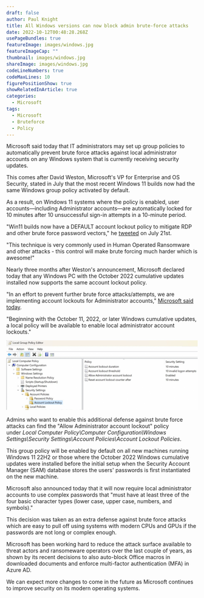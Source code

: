 ```yaml
---
draft: false
author: Paul Knight
title: All Windows versions can now block admin brute-force attacks
date: 2022-10-12T00:48:28.268Z
usePageBundles: true
featureImage: images/windows.jpg
featureImageCap: ""
thumbnail: images/windows.jpg
shareImage: images/windows.jpg
codeLineNumbers: true
codeMaxLines: 10
figurePositionShow: true
showRelatedInArticle: true
categories:
  - Microsoft
tags:
  - Microsoft
  - Bruteforce
  - Policy
---
```

Microsoft said today that IT administrators may set up group policies to automatically prevent brute force attacks against local administrator accounts on any Windows system that is currently receiving security updates. 

This comes after David Weston, Microsoft's VP for Enterprise and OS Security, stated in July that the most recent Windows 11 builds now had the same Windows group policy activated by default.

As a result, on Windows 11 systems where the policy is enabled, user accounts—including Administrator accounts—are automatically locked for 10 minutes after 10 unsuccessful sign-in attempts in a 10-minute period. 

"Win11 builds now have a DEFAULT account lockout policy to mitigate RDP and other brute force password vectors," he [tweeted](https://twitter.com/dwizzzleMSFT/status/1549870156771340288) on July 21st.

"This technique is very commonly used in Human Operated Ransomware and other attacks - this control will make brute forcing much harder which is awesome!"

Nearly three months after Weston's announcement, Microsoft declared today that any Windows PC with the October 2022 cumulative updates installed now supports the same account lockout policy. 

"In an effort to prevent further brute force attacks/attempts, we are implementing account lockouts for Administrator accounts," [Microsoft said today](https://support.microsoft.com/en-us/topic/kb5020282-account-lockout-available-for-local-administrators-bce45c4d-f28d-43ad-b6fe-70156cb2dc00).

"Beginning with the October 11, 2022, or later Windows cumulative updates, a local policy will be available to enable local administrator account lockouts."

![](policy.webp)

Admins who want to enable this additional defense against brute force attacks can find the "Allow Administrator account lockout" policy under *Local Computer Policy\Computer Configuration\Windows Settings\Security Settings\Account Policies\Account Lockout Policies*.

This group policy will be enabled by default on all new machines running Windows 11 22H2 or those where the October 2022 Windows cumulative updates were installed before the initial setup when the Security Account Manager (SAM) database stores the users' passwords is first instantiated on the new machine.

Microsoft also announced today that it will now require local administrator accounts to use complex passwords that "must have at least three of the four basic character types (lower case, upper case, numbers, and symbols)."

This decision was taken as an extra defense against brute force attacks which are easy to pull off using systems with modern CPUs and GPUs if the passwords are not long or complex enough. 

Microsoft has been working hard to reduce the attack surface available to threat actors and ransomeware operators over the last couple of years, as shown by its recent decisions to also auto-block Office macros in downloaded documents and enforce multi-factor authentication (MFA) in Azure AD.

We can expect more changes to come in the future as Microsoft continues to improve security on its modern operating systems.